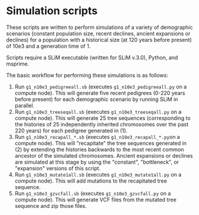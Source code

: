 # Simulation scripts
These scripts are written to perform simulations of a variety of demographic scenarios (constant population size, recent declines, ancient expansions or declines) for a population with a historical size (at 120 years before present) of 10e3 and a generation time of 1.

Scripts require a SLiM executable (written for SLiM v.3.0), Python, and msprime.

The basic workflow for performing these simulations is as follows:

1) Run `g1_n10e3_pedigreeall.sb` (executes `g1_n10e3_pedigreeall.py` on a compute node). This will generate five recent pedigrees (0-220 years before present) for each demographic scenario by running SLiM in parallel.
2) Run `g1_n10e3_treeseqall.sb` (executes `g1_n10e3_treeseqall.py` on a compute node). This will generate 25 tree sequences (corresponding to the histories of 25 independently inherited chromosomes over the past 220 years) for each pedigree generated in (1).
3) Run `g1_n10e3_recapall_*.sb` (executes `g1_n10e3_recapall_*.py`on a compute node). This will "recapitate" the tree sequences generated in (2) by extending the histories backwards to the most recent common ancestor of the simulated chromosomes. Ancient expansions or declines are simulated at this stage by using the "constant", "bottleneck", or "expansion" versions of this script.
4) Run `g1_n10e3_mutate1all.sb` (executes `g1_n10e3_mutate1all.py` on a compute node). This will add mutations to the recapitated tree sequence.
5) Run `g1_n10e3_gzvcfall.sb` (executes `g1_n10e3_gzvcfall.py` on a compute node). This will generate VCF files from the mutated tree sequence and zip those files.
